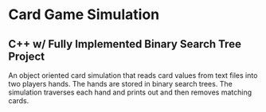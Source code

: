 # Card Game Simulation
## C++ w/ Fully Implemented Binary Search Tree Project
An object oriented card simulation that reads card values from text files into two players hands. The hands are stored in binary search trees. The simulation traverses each hand and prints out and then removes matching cards. 
